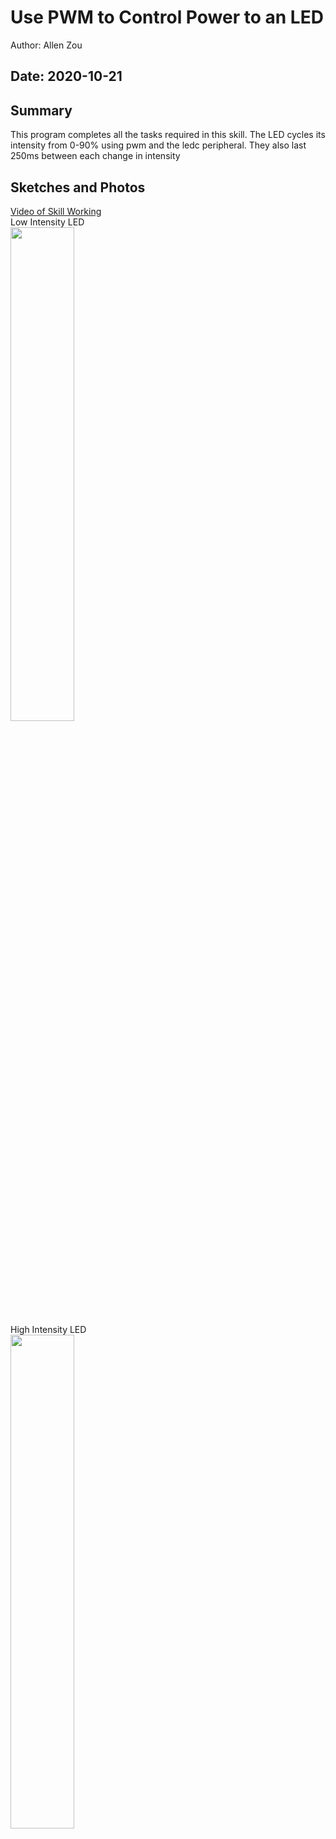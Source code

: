 #  Use PWM to Control Power to an LED

Author: Allen Zou

Date: 2020-10-21
-----

## Summary
This program completes all the tasks required in this skill. The LED cycles its intensity from 0-90% using pwm and the ledc peripheral. They also last 250ms between each change in intensity

## Sketches and Photos
[Video of Skill Working](https://drive.google.com/file/d/1vgNe_gHdCDgnZrIKuwOgzxcRWb7ZiHY3/preview)
<br>
Low Intensity LED
<br>
<img src="./images/ledd.png" width="45%" />
<br>
High Intensity LED
<br>
<img src="./images/ledb.png" width="45%" />
## Modules, Tools, Source Used Including Attribution


## Supporting Artifacts


-----
